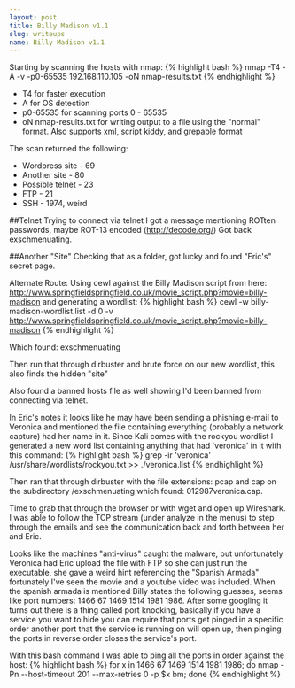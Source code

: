 ```yaml
---
layout: post
title: Billy Madison v1.1
slug: writeups
name: Billy Madison v1.1
---
```


Starting by scanning the hosts with nmap:
{% highlight bash %}
nmap -T4 -A -v -p0-65535 192.168.110.105 -oN nmap-results.txt
{% endhighlight %}
-   T4 for faster execution
-   A for OS detection
-   p0-65535 for scanning ports 0 - 65535
-   oN nmap-results.txt for writing output to a file using the "normal" format.  Also supports xml, script kiddy, and grepable format

The scan returned the following:
-   Wordpress site - 69
-   Another site - 80
-   Possible telnet - 23
-   FTP - 21
-   SSH - 1974, weird

##Telnet
Trying to connect via telnet I got a message mentioning ROTten passwords, maybe ROT-13 encoded (http://decode.org/) Got back exschmenuating.

##Another "Site"
Checking that as a folder, got lucky and found "Eric's" secret page.

Alternate Route:
Using cewl against the Billy Madison script from here: http://www.springfieldspringfield.co.uk/movie_script.php?movie=billy-madison and generating a wordlist:
{% highlight bash %}
cewl -w billy-madison-wordlist.list -d 0 -v http://www.springfieldspringfield.co.uk/movie_script.php?movie=billy-madison
{% endhighlight %}

Which found: exschmenuating

Then run that through dirbuster and brute force on our new wordlist, this also finds the hidden "site"

Also found a banned hosts file as well showing I'd been banned from connecting via telnet.

In Eric's notes it looks like he may have been sending a phishing e-mail to Veronica and mentioned the file containing everything (probably a network capture) had her name in it.  Since Kali comes with the rockyou wordlist I generated a new word list containing anything that had 'veronica' in it with this command:
{% highlight bash %}
grep -ir 'veronica' /usr/share/wordlists/rockyou.txt >> ./veronica.list
{% endhighlight %}

Then ran that through dirbuster with the file extensions: pcap and cap on the subdirectory /exschmenuating which found: 012987veronica.cap.

Time to grab that through the browser or with wget and open up Wireshark.  I was able to follow the TCP stream (under analyze in the menus) to step through the emails and see the communication back and forth between her and Eric.

Looks like the machines "anti-virus" caught the malware, but unfortunately Veronica had Eric upload the file with FTP so she can just run the executable, she gave a weird hint referencing the "Spanish Armada" fortunately I've seen the movie and a youtube video was included.  When the spanish armada is mentioned Billy states the following guesses, seems like port numbers: 1466 67 1469 1514 1981 1986.  After some googling it turns out there is a thing called port knocking, basically if you have a service you want to hide you can require that ports get pinged in a specific order another port that the service is running on will open up, then pinging the ports in reverse order closes the service's port.

With this bash command I was able to ping all the ports in order against the host:
{% highlight bash %}
for x in 1466 67 1469 1514 1981 1986; do nmap -Pn --host-timeout 201 --max-retries 0 -p $x bm; done
{% endhighlight %}
